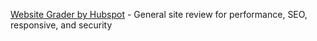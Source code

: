 [Website Grader by Hubspot](https://website.grader.com/) - General site review for performance, SEO, responsive, and security
